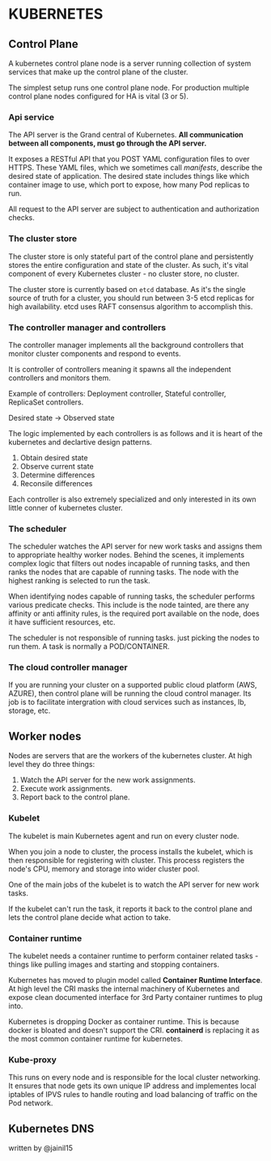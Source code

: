 # KUBERNETES
## Control Plane
A kubernetes control plane node is a server running collection of system services that make up the control plane of the cluster.

The simplest setup runs one control plane node. For production multiple control plane nodes configured for HA is vital (3 or 5).
### Api service
The API server is the Grand central of Kubernetes. **All communication between all components, must go through the API server.**

It exposes a RESTful API that you POST YAML configuration files to over HTTPS. These YAML files, which we sometimes call *manifests*, describe the desired state of application. The desired state includes things like which container image to use, which port to expose, how many Pod replicas to run.

All request to the API server are subject to authentication and authorization checks.

### The cluster store
The cluster store is only stateful part of the control plane and persistently stores the entire configuration and state of the cluster. As such, it's vital component of every Kubernetes cluster - no cluster store, no cluster.

The cluster store is currently based on `etcd` database. As it's the single source of truth for a cluster, you should run between 3-5 etcd replicas for high availability.
etcd uses RAFT consensus algorithm to accomplish this.
### The controller manager and controllers
The controller manager implements all the background controllers that monitor cluster components and respond to events.

It is controller of controllers meaning it spawns all the independent controllers and monitors them.

Example of controllers: Deployment controller, Stateful controller, ReplicaSet controllers.

Desired state -> Observed state

The logic implemented by each controllers is as follows and it is heart of the kubernetes and declartive design patterns.
1. Obtain desired state
2. Observe current state
3. Determine differences
4. Reconsile differences

Each controller is also extremely specialized and only interested in its own little conner of kubernetes cluster. 
### The scheduler
The scheduler watches the API server for new work tasks and assigns them to appropriate healthy worker nodes. Behind the scenes, it implements complex logic that filters out nodes incapable of running tasks, and then ranks the nodes that are capable of running tasks. The node with the highest ranking is selected to run the task.

When identifying nodes capable of running tasks, the scheduler performs various predicate checks. This include is the node tainted, are there any affinity or anti affinity rules, is the required port available on the node, does it have sufficient resources, etc.

The scheduler is not responsible of running tasks. just picking the nodes to run them. A task is normally a POD/CONTAINER.
### The cloud controller manager
If you are running your cluster  on a supported public cloud platform (AWS, AZURE), then control plane will be running the cloud control manager. Its job is to facilitate intergration with cloud services such as instances, lb, storage, etc.

## Worker nodes
Nodes are servers that are the workers of the kubernetes cluster.
At high level they do three things:
1. Watch the API server for the new work assignments.
2. Execute work assignments.
3. Report back to the control plane.

### Kubelet
The kubelet is main Kubernetes agent and run on every cluster node.

When you join a node to cluster, the process installs the kubelet, which is then responsible for registering with cluster. 
This process  registers the node's CPU, memory and storage into wider cluster pool.

One of the main jobs of the kubelet is to watch the API server for new work tasks.

If the kubelet can't run the task, it reports it back to the control plane and lets the control plane decide what action to take.

### Container runtime
The kubelet needs a container runtime to perform container related tasks - things like pulling images and starting and stopping containers.

Kubernetes has moved to plugin model called **Container Runtime Interface**. At high level the CRI masks the internal machinery of Kubernetes and expose clean documented interface for 3rd Party container runtimes to plug into.

Kubernetes is dropping Docker as container runtime. This is because docker is bloated and doesn't support the CRI. **containerd** is replacing it as the most common container runtime for kubernetes.

### Kube-proxy
This runs on every node and is responsible for the local cluster networking. It ensures that node gets its own unique IP address and implementes local iptables of IPVS rules to handle routing and load balancing of traffic on the Pod network.

## Kubernetes DNS


written by @jainil15